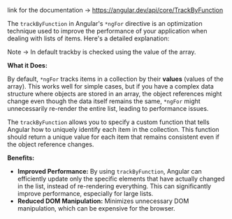 link for the documentation -> 
https://angular.dev/api/core/TrackByFunction

The `trackByFunction` in Angular's `*ngFor` directive is an optimization technique used to improve the performance of your application when dealing with lists of items. Here's a detailed explanation:

Note -> In default trackby is checked using the value of the array.

**What it Does:**

By default, `*ngFor` tracks items in a collection by their **values** (values of the array). This works well for simple cases, but if you have a complex data structure where objects are stored in an array, the object references might change even though the data itself remains the same, `*ngFor` might unnecessarily re-render the entire list, leading to performance issues.

The `trackByFunction` allows you to specify a custom function that tells Angular how to uniquely identify each item in the collection. This function should return a unique value for each item that remains consistent even if the object reference changes.

**Benefits:**

- **Improved Performance:** By using `trackByFunction`, Angular can efficiently update only the specific elements that have actually changed in the list, instead of re-rendering everything. This can significantly improve performance, especially for large lists.
- **Reduced DOM Manipulation:** Minimizes unnecessary DOM manipulation, which can be expensive for the browser.